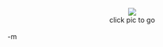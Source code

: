 <p><center><a href="http://www.modus-tollens.com/images/Keita/28w3d.html"><img src="http://www.modus-tollens.com/images/Keita/www-Thumbnails/0.jpg" /></a><br />
click pic to go</center><br />
-m
</p>